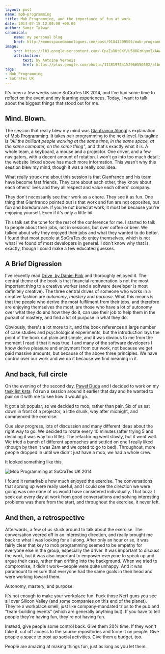 ```yaml
---
layout: post
name: mob-programming
title: Mob Programming, and the importance of fun at work
date: 2014-07-15 12:00:00 +00:00
author: Samir Talwar
canonical:
    name: my personal blog
    href: http://monospacedmonologues.com/post/91841399505/mob-programming-and-the-importance-of-fun-at-work
image:
    src: https://lh3.googleusercontent.com/-CpaZuRHtCXY/U58OGzKqovI/AAAAAAAAAKo/gkjqtS04ins/w2008-h1334-no/2014.06.13_-_socrates_uk.0083.2048.jpg
    attribution:
        text: by Antoine Vernois
        href: https://plus.google.com/photos/113819754152966550582/albums/6025548269865042577/6025550336421962482
tags:
- Mob Programming
- SoCraTes UK
---
```


It's been a few weeks since SoCraTes UK 2014, and I've had some time to reflect on the event and my learning experiences. Today, I want to talk about the biggest things that stood out for me.

## Mind. Blown.

The session that really blew my mind was [Gianfranco Alongi][@gfalongi]'s explanation of [Mob Programming][]. It takes pair programming to the next level. Its tagline is *"All the brilliant people working at the same time, in the same space, at the same computer, on the same thing"*, and that's exactly what it is. A whole team, a keyboard, a mouse and a projector. One driver, and a few navigators, with a decent amount of rotation. I won't go into too much detail; the website linked above has much more information. This wasn't why this session blew my mind, though it was a really cool idea.

What really struck me about this session is that Gianfranco and his team have become fast friends. They care about each other, they know about each others' lives and they all respect and value each others' company.

They don't necessarily see their work as a chore. They see it as fun. One thing that Gianfranco pointed out is that work and fun are not opposites, but fun and boredom are. If you're not bored at work, it must be because you're enjoying yourself. Even if it's only a little bit.

This talk set the tone for the rest of the conference for me. I started to talk to people about their jobs, not in sessions, but over coffee or beer. We talked about why they enjoyed their jobs and what they wanted to do better. I found that most people at SoCraTes do enjoy themselves, which is not what I've found of most developers in general. I don't know why that is, exactly, though I could make a few educated guesses.

## A Brief Digression

I've recently read [Drive, by Daniel Pink][] and thoroughly enjoyed it. The central theme of the book is that financial remuneration is not the most important thing to a creative worker (and a software developer is most definitely creative). The three central drives of someone who works in a creative fashion are *autonomy*, *mastery* and *purpose*. What this means is that the people who derive the most fulfilment from their jobs, and therefore are enjoying themselves the most, are those who have a lot of autonomy over what they do and how they do it, can use their job to help them in the pursuit of mastery, and find a lot of purpose in what they do.

Obviously, there's a lot more to it, and the book references a large number of case studies and psychological experiments, but the introduction lays the point of the book out plain and simple, and it was obvious to me from the moment I read it that it was true. I and many of the software developers I know derive pleasure and enjoyment from our work, not because we get paid massive amounts, but because of the above three principles. We have control over our work and we do it because we find meaning in it.

## And back, full circle

On the evening of the second day, [Paweł Duda][@pawelduda] and I decided to work on my [task list kata][Task List]. I'd run a session around it earlier that day and he wanted to pair on it with me to see how it would go.

It got a bit popular, so we decided to mob, rather than pair. Six of us sat down in front of a projector, a little drunk, way after midnight, and commenced the exercise.

Cue slow progress, lots of discussion and many different ideas about the right way to go. We decided to rotate every 10 minutes (after trying 5 and deciding it was way too little). The refactoring went slowly, but it went well. We tried a bunch of different approaches and settled on one I really liked (though by then it was 2am and we opted to go to bed). Throughout, more people dropped in until we didn't just have a mob, we had a whole crew.

It looked something like this.

![Mob Programming at SoCraTes UK 2014](http://i.imgur.com/DKwJ4LN.jpg)

I found it remarkable how much enjoyed the exercise. The conversations that sprung up were really useful, and I could see the direction we were going was one none of us would have considered individually. That buzz I seek out every day at work from good conversations and solving interesting problems was there from the start, and throughout the exercise, it never left.

## And then, a retrospective

Afterwards, a few of us stuck around to talk about the exercise. The conversation veered off in an interesting direction, and really brought me back to what I was looking for all along. After only an hour or so, it was fairly clear that key to mob programming seemed to be empathy for everyone else in the group, especially the driver. It was important to discuss the work, but it was also important to empower everyone to speak up and argue their case, rather than drifting into the background. When we tried to compromise, it didn't work—people were quite unhappy. And it was paramount to ensure that everyone had the same goals in their head and were working toward them.

Autonomy, mastery, and purpose.

It's not enough to make your workplace fun. Fuck those Nerf guns you see all over Silicon Valley (and some companies on this end of the planet). They're a workplace smell, just like company-mandated trips to the pub and "team-building events" (which are generally anything but). If you have to tell people they're having fun, they're not having fun.

Instead, give people some control back. Give them 20% time. If they won't take it, cut off access to the source repositories and force it on people. Give people a space to post up social activities. Give them a budget, too.

People are amazing at making things fun, just as long as you let them.

[Mob Programming]: http://mobprogramming.org/
[Task List]: https://github.com/codurance/task-list
[Drive, by Daniel Pink]: http://www.amazon.co.uk/gp/product/184767769X/ref=as_li_qf_sp_asin_tl?ie=UTF8&camp=1634&creative=6738&creativeASIN=184767769X&linkCode=as2&tag=monospamonolo-21
[@gfalongi]: https://twitter.com/gfalongi
[@pawelduda]: https://twitter.com/pawelduda
